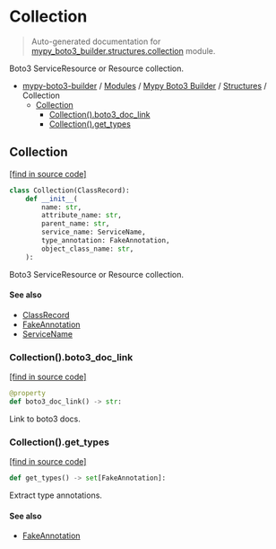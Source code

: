 # Collection

> Auto-generated documentation for [mypy_boto3_builder.structures.collection](https://github.com/youtype/mypy_boto3_builder/blob/main/mypy_boto3_builder/structures/collection.py) module.

Boto3 ServiceResource or Resource collection.

- [mypy-boto3-builder](../../README.md#mypy_boto3_builder) / [Modules](../../MODULES.md#mypy-boto3-builder-modules) / [Mypy Boto3 Builder](../index.md#mypy-boto3-builder) / [Structures](index.md#structures) / Collection
    - [Collection](#collection)
        - [Collection().boto3_doc_link](#collectionboto3_doc_link)
        - [Collection().get_types](#collectionget_types)

## Collection

[[find in source code]](https://github.com/youtype/mypy_boto3_builder/blob/main/mypy_boto3_builder/structures/collection.py#L11)

```python
class Collection(ClassRecord):
    def __init__(
        name: str,
        attribute_name: str,
        parent_name: str,
        service_name: ServiceName,
        type_annotation: FakeAnnotation,
        object_class_name: str,
    ):
```

Boto3 ServiceResource or Resource collection.

#### See also

- [ClassRecord](class_record.md#classrecord)
- [FakeAnnotation](../type_annotations/fake_annotation.md#fakeannotation)
- [ServiceName](../service_name.md#servicename)

### Collection().boto3_doc_link

[[find in source code]](https://github.com/youtype/mypy_boto3_builder/blob/main/mypy_boto3_builder/structures/collection.py#L41)

```python
@property
def boto3_doc_link() -> str:
```

Link to boto3 docs.

### Collection().get_types

[[find in source code]](https://github.com/youtype/mypy_boto3_builder/blob/main/mypy_boto3_builder/structures/collection.py#L48)

```python
def get_types() -> set[FakeAnnotation]:
```

Extract type annotations.

#### See also

- [FakeAnnotation](../type_annotations/fake_annotation.md#fakeannotation)
